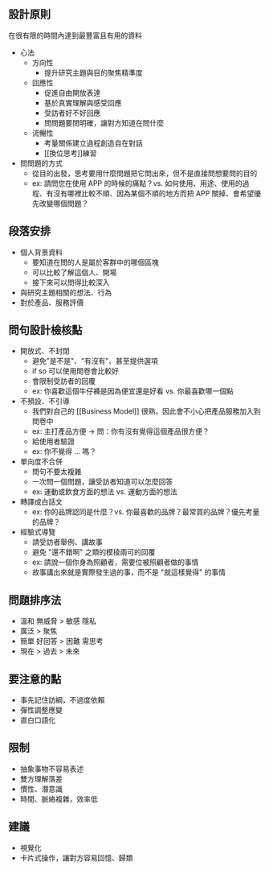 ## 設計原則
在很有限的時間內達到最豐富且有用的資料
- 心法
	- 方向性
		- 提升研究主題與目的聚焦精準度
	- 回應性
		- 促進自由開放表達
		- 基於真實理解與感受回應
		- 受訪者好不好回應
		- 問問題要問明確，讓對方知道在問什麼
	- 流暢性
		- 考量關係建立過程創造自在對話
		- [[換位思考]]練習
- 問問題的方式
	- 從目的出發，思考要用什麼問題把它問出來，但不是直接問想要問的目的
	- ex: 請問您在使用 APP 的時候的痛點？vs. 如何使用、用途、使用的過程、有沒有哪裡比較不順、因為某個不順的地方而把 APP 關掉、會希望優先改變哪個問題？

## 段落安排
- 個人背景資料
	- 要知道在問的人是屬於客群中的哪個區塊
	- 可以比較了解這個人、開場
	- 接下來可以問得比較深入
- 與研究主題相關的想法、行為
- 對於產品、服務評價

## 問句設計檢核點
- 開放式、不封閉
	- 避免"是不是"、"有沒有"、甚至提供選項
	- if so 可以使用問卷會比較好
	- 會限制受訪者的回覆
	- ex: 你喜歡這個牛仔褲是因為便宜還是好看 vs. 你最喜歡哪一個點
- 不預設、不引導
	- 我們對自己的 [[Business Model]] 很熟，因此會不小心把產品服務加入到問卷中
	- ex: 主打產品方便 -> 問：你有沒有覺得這個產品很方便？
	- 給使用者驗證
	- ex: 你不覺得 ... 嗎？
- 單向度不合併
	- 問句不要太複雜
	- 一次問一個問題，讓受訪者知道可以怎麼回答
	- ex: 運動或飲食方面的想法 vs. 運動方面的想法
- 轉譯成白話文
	- ex: 你的品牌認同是什麼？vs. 你最喜歡的品牌？最常買的品牌？優先考量的品牌？
- 經驗式導覽
	- 請受訪者舉例、講故事
	- 避免 "還不錯啊" 之類的模稜兩可的回覆
	- ex: 請說一個你身為照顧者，需要位被照顧者做的事情
	- 故事講出來就是實際發生過的事，而不是 "就這樣覺得" 的事情

## 問題排序法
- 溫和 無威脅 > 敏感 隱私
- 廣泛 > 聚焦
- 簡單 好回答 > 困難 需思考
- 現在 > 過去 > 未來

## 要注意的點
- 事先記住訪綱，不過度依賴
- 彈性調整應變
- 直白口語化

## 限制
- 抽象事物不容易表述
- 雙方理解落差
- 慣性、潛意識
- 時間、脈絡複雜，效率低

## 建議
- 視覺化
- 卡片式操作，讓對方容易回憶、歸類